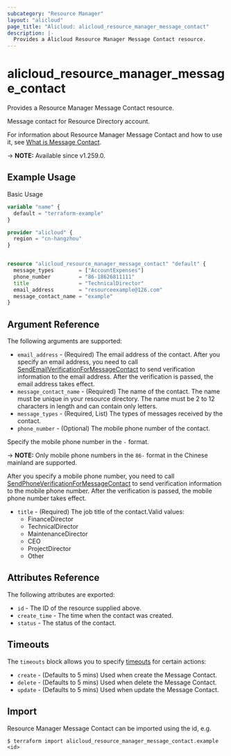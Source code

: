 ```yaml
---
subcategory: "Resource Manager"
layout: "alicloud"
page_title: "Alicloud: alicloud_resource_manager_message_contact"
description: |-
  Provides a Alicloud Resource Manager Message Contact resource.
---
```


# alicloud_resource_manager_message_contact

Provides a Resource Manager Message Contact resource.

Message contact for Resource Directory account.

For information about Resource Manager Message Contact and how to use it, see [What is Message Contact](https://next.api.alibabacloud.com/document/ResourceDirectoryMaster/2022-04-19/AddMessageContact).

-> **NOTE:** Available since v1.259.0.

## Example Usage

Basic Usage

```terraform
variable "name" {
  default = "terraform-example"
}

provider "alicloud" {
  region = "cn-hangzhou"
}


resource "alicloud_resource_manager_message_contact" "default" {
  message_types        = ["AccountExpenses"]
  phone_number         = "86-18626811111"
  title                = "TechnicalDirector"
  email_address        = "resourceexample@126.com"
  message_contact_name = "example"
}
```

## Argument Reference

The following arguments are supported:
* `email_address` - (Required) The email address of the contact.
After you specify an email address, you need to call [SendEmailVerificationForMessageContact](~~SendEmailVerificationForMessageContact~~) to send verification information to the email address. After the verification is passed, the email address takes effect.
* `message_contact_name` - (Required) The name of the contact.
The name must be unique in your resource directory.
The name must be 2 to 12 characters in length and can contain only letters.
* `message_types` - (Required, List) The types of messages received by the contact.
* `phone_number` - (Optional) The mobile phone number of the contact.

Specify the mobile phone number in the `-` format.

-> **NOTE:**  Only mobile phone numbers in the `86-` format in the Chinese mainland are supported.

After you specify a mobile phone number, you need to call [SendPhoneVerificationForMessageContact](~~SendPhoneVerificationForMessageContact~~) to send verification information to the mobile phone number. After the verification is passed, the mobile phone number takes effect.
* `title` - (Required) The job title of the contact.Valid values:
  - FinanceDirector
  - TechnicalDirector
  - MaintenanceDirector
  - CEO
  - ProjectDirector
  - Other

## Attributes Reference

The following attributes are exported:
* `id` - The ID of the resource supplied above.
* `create_time` - The time when the contact was created.
* `status` - The status of the contact. 

## Timeouts

The `timeouts` block allows you to specify [timeouts](https://developer.hashicorp.com/terraform/language/resources/syntax#operation-timeouts) for certain actions:
* `create` - (Defaults to 5 mins) Used when create the Message Contact.
* `delete` - (Defaults to 5 mins) Used when delete the Message Contact.
* `update` - (Defaults to 5 mins) Used when update the Message Contact.

## Import

Resource Manager Message Contact can be imported using the id, e.g.

```shell
$ terraform import alicloud_resource_manager_message_contact.example <id>
```